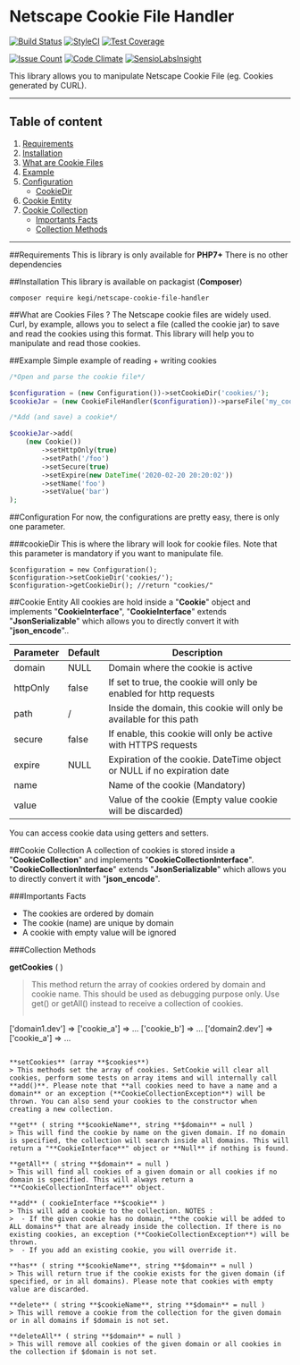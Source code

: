 # Netscape Cookie File Handler
[![Build Status](https://travis-ci.org/kegi/netscape-cookie-file-handler.svg?branch=master)](https://travis-ci.org/kegi/netscape-cookie-file-handler)
[![StyleCI](https://styleci.io/repos/51558850/shield)](https://styleci.io/repos/51558850)
[![Test Coverage](https://codeclimate.com/github/kegi/netscape-cookie-file-handler/badges/coverage.svg)](https://codeclimate.com/github/kegi/netscape-cookie-file-handler/coverage)

[![Issue Count](https://codeclimate.com/github/kegi/netscape-cookie-file-handler/badges/issue_count.svg)](https://codeclimate.com/github/kegi/netscape-cookie-file-handler)
[![Code Climate](https://codeclimate.com/github/kegi/netscape-cookie-file-handler/badges/gpa.svg)](https://codeclimate.com/github/kegi/netscape-cookie-file-handler)
[![SensioLabsInsight](https://insight.sensiolabs.com/projects/9ecd72f2-a463-4eca-9c55-4733d936753f/mini.png)](https://insight.sensiolabs.com/projects/9ecd72f2-a463-4eca-9c55-4733d936753f)

This library allows you to manipulate Netscape Cookie File (eg. Cookies generated by CURL).

----------

## Table of content

1. [Requirements](#requirements)
2. [Installation](#installation)
3. [What are Cookie Files](#what-are-cookies-file)
4. [Example](#example)
5. [Configuration](#configuration)
	* [CookieDir](#configuration_cookiedir)
6. [Cookie Entity](#cookie-entity)
7. [Cookie Collection](#cookie-collection)
	* [Importants Facts](#cookie-collection_importants-facts)
	* [Collection Methods](#cookie-collection_methods)

----------
<a name="requirements"></a>
##Requirements
This is library is only available for **PHP7+**
There is no other dependencies

<a name="requirements"></a>
##Installation
This library is available on packagist (**Composer**)
```shell
composer require kegi/netscape-cookie-file-handler
```
<a name="what-are-cookies-file"></a>
##What are Cookies Files ?
The Netscape cookie files are widely used. Curl, by example, allows you to select a file (called the cookie jar) to save and read the cookies using this format. This library will help you to manipulate and read those cookies.

<a name="requirements"></a>
##Example
Simple example of reading + writing cookies

```php
/*Open and parse the cookie file*/

$configuration = (new Configuration())->setCookieDir('cookies/');
$cookieJar = (new CookieFileHandler($configuration))->parseFile('my_cookie_file');

/*Add (and save) a cookie*/

$cookieJar->add(
    (new Cookie())
        ->setHttpOnly(true)
        ->setPath('/foo')
        ->setSecure(true)
        ->setExpire(new DateTime('2020-02-20 20:20:02'))
        ->setName('foo')
        ->setValue('bar')
);
```

<a name="configuration"></a>
##Configuration
For now, the configurations are pretty easy, there is only one parameter.

<a name="configuration_cookiedir"></a>
###cookieDir
This is where the library will look for cookie files. Note that this parameter is mandatory if you want to manipulate file.
```
$configuration = new Configuration();
$configuration->setCookieDir('cookies/');
$configuration->getCookieDir(); //return "cookies/"
```

<a name="cookie-entity"></a>
##Cookie Entity
All cookies are hold inside a "**Cookie**" object and implements "**CookieInterface**", "**CookieInterface**" extends "**JsonSerializable**" which  allows you to directly convert it with "**json_encode**"..

| Parameter | Default | Description
| --- | --- | ---
| domain | NULL | Domain where the cookie is active
| httpOnly | false | If set to true, the cookie will only be enabled for http requests
| path | / | Inside the domain, this cookie will only be available for this path
| secure | false | If enable, this cookie will only be active with HTTPS requests
| expire | NULL | Expiration of the cookie. DateTime object or NULL if no expiration date
| name |  | Name of the cookie (Mandatory) |
| value |  | Value of the cookie (Empty value cookie will be discarded) |

You can access cookie data using getters and setters.


<a name="cookie-collection"></a>
##Cookie Collection
A collection of cookies is stored inside a "**CookieCollection**" and implements "**CookieCollectionInterface**". "**CookieCollectionInterface**" extends "**JsonSerializable**" which  allows you to directly convert it with "**json_encode**".

<a name="cookie-collection_importants-facts"></a>
###Importants Facts
 - The cookies are ordered by domain
 - The cookie (name) are unique by  domain
 - A cookie with empty value will be ignored

<a name="cookie-collection_methods"></a>
###Collection Methods

**getCookies** ( )
> This method return the array of cookies ordered by domain and cookie name. This should be used as debugging purpose only. Use get() or getAll() instead to receive a collection of cookies.
> ```
['domain1.dev'] =>
    ['cookie_a'] => ...
    ['cookie_b'] => ...
['domain2.dev'] =>
    ['cookie_a'] => ...
 ```

**setCookies** (array **$cookies**)
> This methods set the array of cookies. SetCookie will clear all cookies, perform some tests on array items and will internally call **add()**. Please note that **all cookies need to have a name and a domain** or an exception (**CookieCollectionException**) will be thrown. You can also send your cookies to the constructor when creating a new collection.

**get** ( string **$cookieName**, string **$domain** = null )
> This will find the cookie by name on the given domain. If no domain is specified, the collection will search inside all domains. This will return a "**CookieInterface**" object or **Null** if nothing is found.

**getAll** ( string **$domain** = null )
> This will find all cookies of a given domain or all cookies if no domain is specified. This will always return a "**CookieCollectionInterface**" object.

**add** ( cookieInterface **$cookie** )
> This will add a cookie to the collection. NOTES :
>  - If the given cookie has no domain, **the cookie will be added to ALL domains** that are already inside the collection. If there is no existing cookies, an exception (**CookieCollectionException**) will be thrown.
>  - If you add an existing cookie, you will override it.

**has** ( string **$cookieName**, string **$domain** = null )
> This will return true if the cookie exists for the given domain (if specified, or in all domains). Please note that cookies with empty value are discarded.

**delete** ( string **$cookieName**, string **$domain** = null )
> This will remove a cookie from the collection for the given domain or in all domains if $domain is not set.

**deleteAll** ( string **$domain** = null )
> This will remove all cookies of the given domain or all cookies in the collection if $domain is not set.
